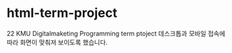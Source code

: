 # html-term-project
22 KMU Digitalmaketing Programming term ptoject
데스크톱과 모바일 접속에 따라 화면이 맞춰져 보이도록 했습니다.
